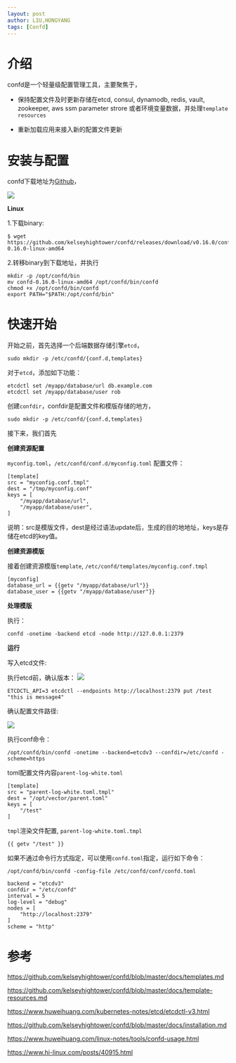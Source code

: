 ```yaml
---
layout: post
author: LIU,HONGYANG
tags: [Confd]
---
```


# 介绍

confd是一个轻量级配置管理工具，主要聚焦于，
- 保持配置文件及时更新存储在etcd, consul, dynamodb, redis, vault, zookeeper, aws ssm parameter strore
或者环境变量数据，并处理`template resources`

- 重新加载应用来接入新的配置文件更新

# 安装与配置

confd下载地址为[Github](https://github.com/kelseyhightower/confd/releases)，

![](https://tva1.sinaimg.cn/large/e6c9d24ely1h097ydbny7j219m0g6taf.jpg)

**Linux**

1.下载binary:
```shell
$ wget https://github.com/kelseyhightower/confd/releases/download/v0.16.0/confd-0.16.0-linux-amd64
```

2.转移binary到下载地址，并执行

```shell
mkdir -p /opt/confd/bin
mv confd-0.16.0-linux-amd64 /opt/confd/bin/confd
chmod +x /opt/confd/bin/confd
export PATH="$PATH:/opt/confd/bin"
```

# 快速开始

开始之前，首先选择一个后端数据存储引擎`etcd`，



```shell
sudo mkdir -p /etc/confd/{conf.d,templates}
```

对于`etcd`，添加如下功能：
```shell
etcdctl set /myapp/database/url db.example.com
etcdctl set /myapp/database/user rob
```


创建`confdir`，confdir是配置文件和模版存储的地方，

```shell
sudo mkdir -p /etc/confd/{conf.d,templates}
```

接下来，我们首先

**创建资源配置**

`myconfig.toml`，`/etc/confd/conf.d/myconfig.toml`
配置文件：
```shell
[template]
src = "myconfig.conf.tmpl"
dest = "/tmp/myconfig.conf"
keys = [
    "/myapp/database/url",
    "/myapp/database/user",
]
```
说明：src是模版文件，dest是经过语法update后，生成的目的地地址，keys是存储在etcd的key值。

**创建资源模版**


接着创建资源模版`template`, `/etc/confd/templates/myconfig.conf.tmpl`
```shell
[myconfig]
database_url = {{getv "/myapp/database/url"}}
database_user = {{getv "/myapp/database/user"}}
```

**处理模版**

执行：

```shell
confd -onetime -backend etcd -node http://127.0.0.1:2379
```

**运行**

写入etcd文件:

执行etcd前，确认版本：
![](https://tva1.sinaimg.cn/large/e6c9d24ely1h09kstncq4j20je038glp.jpg)

```shell
ETCDCTL_API=3 etcdctl --endpoints http://localhost:2379 put /test "this is message4"
```
确认配置文件路径:

![](https://tva1.sinaimg.cn/large/e6c9d24ely1h09kvnxrsfj20j60bo3zo.jpg)

执行conf命令：

```shell
/opt/confd/bin/confd -onetime --backend=etcdv3 --confdir=/etc/confd -scheme=https
```

toml配置文件内容`parent-log-white.toml`

```shell
[template]
src = "parent-log-white.toml.tmpl"
dest = "/opt/vector/parent.toml"
keys = [
	"/test"
]
```

`tmpl`渲染文件配置, `parent-log-white.toml.tmpl`


```
{{ getv "/test" }}
```


如果不通过命令行方式指定，可以使用`confd.toml`指定，运行如下命令：

```shell
/opt/confd/bin/confd -config-file /etc/confd/conf/confd.toml
```

```shell
backend = "etcdv3"
confdir = "/etc/confd"
interval = 5
log-level = "debug"
nodes = [
	"http://localhost:2379"
]
scheme = "http"
```

# 参考
https://github.com/kelseyhightower/confd/blob/master/docs/templates.md

https://github.com/kelseyhightower/confd/blob/master/docs/template-resources.md

https://www.huweihuang.com/kubernetes-notes/etcd/etcdctl-v3.html

https://github.com/kelseyhightower/confd/blob/master/docs/installation.md

https://www.huweihuang.com/linux-notes/tools/confd-usage.html

https://www.hi-linux.com/posts/40915.html
